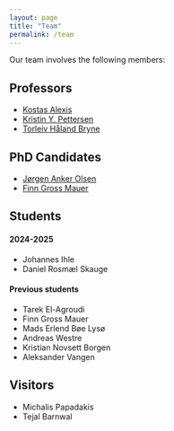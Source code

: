 ```yaml
---
layout: page
title: "Team"
permalink: /team
---
```


Our team involves the following members:

## Professors
* [Kostas Alexis](https://www.ntnu.no/ansatte/konstantinos.alexis)
* [Kristin Y. Pettersen](https://www.ntnu.edu/employees/kristin.y.pettersen)
* [Torleiv Håland Bryne](https://www.ntnu.no/ansatte/torleiv.h.bryne)

## PhD Candidates
* [Jørgen Anker Olsen](https://www.ntnu.no/ansatte/jorgen.a.olsen)
* [Finn Gross Mauer](https://www.ntnu.no/ansatte/finn.g.maurer)

## Students

#### 2024-2025
* Johannes Ihle
* Daniel Rosmæl Skauge

#### Previous students
* Tarek El-Agroudi
* Finn Gross Mauer
* Mads Erlend Bøe Lysø
* Andreas Westre
* Kristian Novsett Borgen
* Aleksander Vangen


## Visitors
* Michalis Papadakis
* Tejal Barnwal